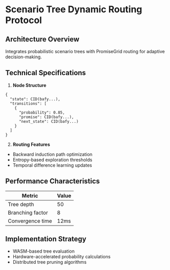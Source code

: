 # Scenario Tree Dynamic Routing Protocol

## Architecture Overview
Integrates probabilistic scenario trees with PromiseGrid routing for adaptive decision-making.

## Technical Specifications
1. **Node Structure**
```cbor
{
  "state": CID(bafy...),
  "transitions": [
    {
      "probability": 0.85,
      "promise": CID(bafy...),
      "next_state": CID(bafy...)
    }
  ]
}
```

2. **Routing Features**
- Backward induction path optimization
- Entropy-based exploration thresholds
- Temporal difference learning updates

## Performance Characteristics
| Metric                | Value   |
|-----------------------|---------|
| Tree depth            | 50      |
| Branching factor      | 8       |
| Convergence time      | 12ms    |

## Implementation Strategy
- WASM-based tree evaluation
- Hardware-accelerated probability calculations
- Distributed tree pruning algorithms
